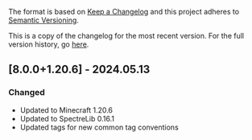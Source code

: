 The format is based on [Keep a Changelog](http://keepachangelog.com/en/1.0.0/) and this project adheres to [Semantic Versioning](http://semver.org/spec/v2.0.0.html).

This is a copy of the changelog for the most recent version. For the full version history, go [here](https://github.com/illusivesoulworks/comforts/blob/1.20.2/CHANGELOG.md).

## [8.0.0+1.20.6] - 2024.05.13
### Changed
- Updated to Minecraft 1.20.6
- Updated to SpectreLib 0.16.1
- Updated tags for new common tag conventions
